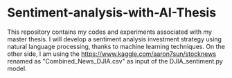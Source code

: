 # Sentiment-analysis-with-AI-Thesis
This repository contains my codes and experiments associated with my master thesis. I will develop a sentiment analysis investment strategy using natural language processing, thanks to machine learning techniques.
On the other side, I am using the https://www.kaggle.com/aaron7sun/stocknews renamed as "Combined_News_DJIA.csv" as input of the DJIA_sentiment.py model.
